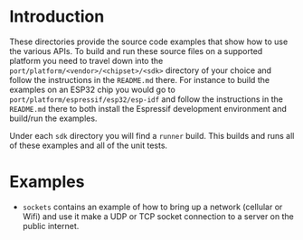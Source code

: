 # Introduction
These directories provide the source code examples that show how to use the various APIs.  To build and run these source files on a supported platform you need to travel down into the `port/platform/<vendor>/<chipset>/<sdk>` directory of your choice and follow the instructions in the `README.md` there.  For instance to build the examples on an ESP32 chip you would go to `port/platform/espressif/esp32/esp-idf` and follow the instructions in the `README.md` there to both install the Espressif development environment and build/run the examples.

Under each `sdk` directory you will find a `runner` build.  This builds and runs all of these examples and all of the unit tests.

# Examples

- `sockets` contains an example of how to bring up a network (cellular or Wifi) and use it make a UDP or TCP socket connection to a server on the public internet.